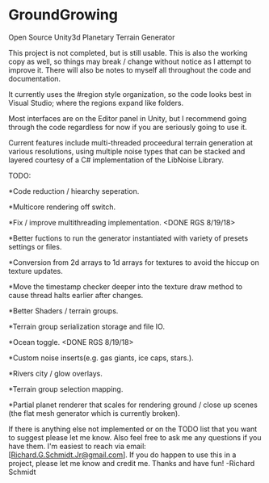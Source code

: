 # GroundGrowing
Open Source Unity3d Planetary Terrain Generator

This project is not completed, but is still usable.
This is also the working copy as well, so things
may break / change without notice as I attempt to
improve it.  There will also be notes to myself 
all throughout the code and documentation.

It currently uses the #region style organization,
so the code looks best in Visual Studio; where
the regions expand like folders.

Most interfaces are on the Editor panel in Unity,
but I recommend going through the code regardless
for now if you are seriously going to use it.

Current features include multi-threaded proceedural
terrain generation at various resolutions, using multiple
noise types that can be stacked and layered courtesy of a
C# implementation of the LibNoise Library.

TODO:



*Code reduction / hiearchy seperation.

*Multicore rendering off switch.

*Fix / improve multithreading implementation. <DONE RGS 8/19/18>

*Better fuctions to run the generator instantiated with 
variety of presets settings or files.

*Conversion from 2d arrays to 1d arrays for textures
to avoid the hiccup on texture updates. 

*Move the timestamp checker deeper into the texture draw
method to cause thread halts earlier after changes.  

*Better Shaders / terrain groups.

*Terrain group serialization storage and file IO.  


*Ocean toggle.  <DONE RGS 8/19/18>

*Custom noise inserts(e.g. gas giants, ice caps, stars.).

*Rivers city / glow overlays.

*Terrain group selection mapping. 

*Partial planet renderer that scales for rendering
ground / close up scenes (the flat mesh generator 
which is currently broken).


If there is anything else not implemented or on the TODO list that you want to suggest please let me know.  Also feel free to ask me any questions if you have them.  I'm easiest to reach via email:  [Richard.G.Schmidt.Jr@gmail.com]. If you do happen to use this in a project, please let me know and credit me.
Thanks and have fun!
-Richard Schmidt
